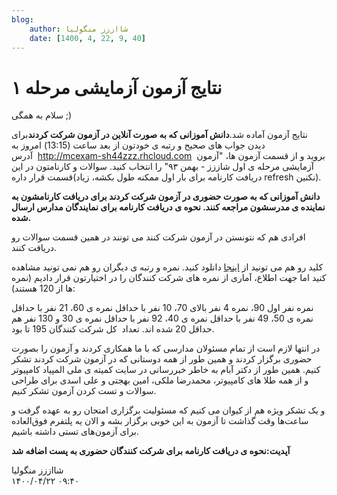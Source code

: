 ```yaml
---
blog:
    author: شااززز منگولیا
    date: [1400, 4, 22, 9, 40]
---
```

# نتایج آزمون آزمایشی مرحله ۱

<div class="cnt">
سلام به همگی ;)<p></p>
<p>نتایج آزمون آماده شد.<strong>دانش آموزانی که به صورت آنلاین در آزمون شرکت کردند</strong>برای دیدن جواب های صحیح و رتبه ی خودتون از بعد ساعت (13:15) امروز به آدرس  <a href="http://mcexam-sh44zzz.rhcloud.com/">http://mcexam-sh44zzz.rhcloud.com</a>  بروید و از قسمت آزمون ها، "آزمون آزمایشی مرحله ی اول شاززز - بهمن ۹۳" را انتخاب کنید. سوالات و کارنامتون در این قسمت قرار داره(دریافت کارنامه برای بار اول ممکنه طول بکشه، زیاد refresh نکنین). </p>
<p><strong>دانش آموزانی که به صورت حضوری در آزمون شرکت کردند برای دریافت کارنامشون به نماینده ی مدرسشون مراجعه کنند. نحوه ی دریافت کارنامه برای نمایندگان مدارس ارسال شده.</strong></p>
<p>افرادی هم که نتونستن در آزمون شرکت کنند می تونند در همین قسمت سوالات رو دریافت کنند.</p>
<p>کلید رو هم می تونید از <a href="http://l2l.ir/54X" target="_blank">اینجا</a> دانلود کنید. نمره و رتبه ی دیگران رو هم نمی تونید مشاهده کنید اما جهت اطلاع، آماری از نمره های شرکت کنندگان را در اختیارتون قرار دادیم (نمره ها از 120 هستند):</p>
<p>نمره نفر اول 90، نمره 4 نفر بالای 70، 10 نفر با حداقل نمره ی 60، 21 نفر با حداقل نمره ی 50، 49 نفر با حداقل نمره ی 40، 92 نفر با حداقل نمره ی 30 و 130 نفر هم حداقل 20 شده اند. تعداد  کل شرکت کنندگان 195 تا بود.</p>
<p>در انتها لازم است از تمام مسئولان مدارسی که با ما همکاری کردند و آزمون را بصورت حضوری برگزار کردند و همین طور از همه دوستانی که در آزمون شرکت کردند تشکر کنیم. همین طور از دکتر آبام به خاطر خبررسانی در سایت کمیته ی ملی المپیاد کامپیوتر و از همه طلا های کامپیوتر، محمدرضا ملکی، امین بهجتی و علی اسدی برای طراحی سوالات و تست کردن آزمون تشکر کنیم.</p>
<p>و یک تشکر ویژه هم از کیوان می کنیم که مسئولیت برگزاری امتحان رو به عهده گرفت و ساعت‌ها وقت گذاشت تا آزمون به‌ این خوبی برگزار بشه و الان یه پلتفرم فوق‌العاده برای آزمون‌های تستی داشته باشیم.</p>
<p><strong>آپدیت:نحوه ی دریافت کارنامه برای شرکت کنندگان حضوری به پست اضافه شد</strong></p>
</div>

<div class="blog-info">
    <div class="blog-author">شااززز منگولیا</div>
    <div class="blog-date">۱۴۰۰/۰۴/۲۲ ۰۹:۴۰</div>
</div>

